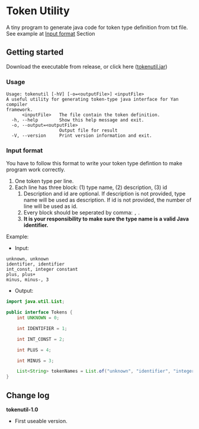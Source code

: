 # Token Utility

A tiny program to generate java code for token type definition from txt file. See example at [Input format]() Section


## Getting started

Download the executable from release, or click here ([tokenutil.jar]())

### Usage

```
Usage: tokenutil [-hV] [-o=<outputFile>] <inputFile>
A useful utility for generating token-type java interface for Yan compiler
framework.
      <inputFile>   The file contain the token definition.
  -h, --help        Show this help message and exit.
  -o, --output=<outputFile>
                    Output file for result
  -V, --version     Print version information and exit.
```

### Input format

You have to follow this format to write your token type defintion to make program work correctly.

1. One token type per line.
2. Each line has three block:  (1) type name, (2) description, (3) id
   1. Description and id are optional. If description is not provided, type name will be used as description. If id is not provided, the number of line will be used as id.
   2. Every block should be seperated by comma: `,` .
   3. **It is your responsibility to make sure the type name is a valid Java identifier.**

Example:

- Input:

```
unknown, unknown
identifier, identifier
int_const, integer constant
plus, plus+
minus, minus-, 3
```

- Output:

```java
import java.util.List;

public interface Tokens {
    int UNKNOWN = 0;

    int IDENTIFIER = 1;

    int INT_CONST = 2;

    int PLUS = 4;

    int MINUS = 3;

    List<String> tokenNames = List.of("unknown", "identifier", "integer constant", "plus+", "minus-");
}
```

## Change log

**tokenutil-1.0**

- First useable version.
